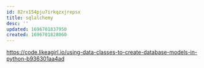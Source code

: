 ```yaml
---
id: 82rx154pju7irkqzxjrepsx
title: sqlalchemy
desc: ''
updated: 1696701837950
created: 1696701828060
---
```

https://code.likeagirl.io/using-data-classes-to-create-database-models-in-python-b936301aa4ad